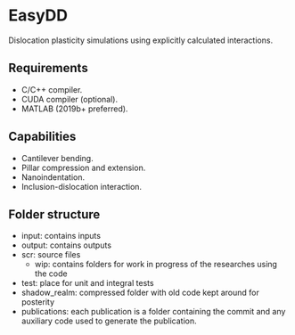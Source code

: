 # EasyDD

Dislocation plasticity simulations using explicitly calculated interactions.

## Requirements

- C/C++ compiler.
- CUDA compiler (optional).
- MATLAB (2019b+ preferred).

## Capabilities

- Cantilever bending.
- Pillar compression and extension.
- Nanoindentation.
- Inclusion-dislocation interaction.

## Folder structure

- input: contains inputs
- output: contains outputs
- scr: source files
  - wip: contains folders for work in progress of the researches using the code
- test: place for unit and integral tests
- shadow_realm: compressed folder with old code kept around for posterity
- publications: each publication is a folder containing the commit and any auxiliary code used to generate the publication.
